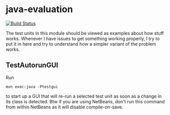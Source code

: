 # java-evaluation

[![Build Status](https://travis-ci.org/jjYBdx4IL/java-evaluation.png?branch=master)](https://travis-ci.org/jjYBdx4IL/java-evaluation)

The test units in this module should be viewed as examples about how stuff
works. Whenever I have issues to get something working properly, I try to
put it in here and try to understand how a simpler variant of the problem
works.

## TestAutorunGUI

Run

    mvn exec:java -Ptestgui

to start up a GUI that will re-run a selected test unit as soon as
a change in its class is detected. Btw if you are using NetBeans, don't
run this command from within NetBeans as it will disable compile-on-save.

